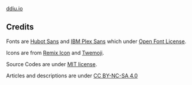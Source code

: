 [ddiu.io](https://ddiu.io)

## Credits

Fonts are [Hubot Sans](https://github.com/github/hubot-sans) and [IBM Plex Sans](https://fonts.google.com/specimen/IBM+Plex+Sans) which under [Open Font License](https://scripts.sil.org/cms/scripts/page.php?site_id=nrsi&id=OFL).

Icons are from [Remix Icon](https://github.com/Remix-Design/RemixIcon) and [Twemoji](https://twemoji.twitter.com/).

Source Codes are under [MIT license](https://github.com/ddiu8081/ddiu.me/blob/main/LICENSE).

Articles and descriptions are under [CC BY-NC-SA 4.0](https://creativecommons.org/licenses/by-nc-sa/4.0/legalcode)
